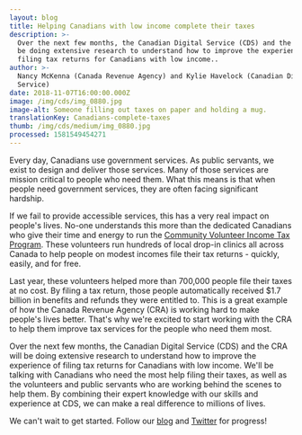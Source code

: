 ```yaml
---
layout: blog
title: Helping Canadians with low income complete their taxes
description: >-
  Over the next few months, the Canadian Digital Service (CDS) and the CRA will
  be doing extensive research to understand how to improve the experience of
  filing tax returns for Canadians with low income..
author: >-
  Nancy McKenna (Canada Revenue Agency) and Kylie Havelock (Canadian Digital
  Service)
date: 2018-11-07T16:00:00.000Z
image: /img/cds/img_0880.jpg
image-alt: Someone filling out taxes on paper and holding a mug.
translationKey: Canadians-complete-taxes
thumb: /img/cds/medium/img_0880.jpg
processed: 1581549454271
---
```

Every day, Canadians use government services. As public servants, we exist to design and deliver those services. Many of those services are mission critical to people who need them. What this means is that when people need government services, they are often facing significant hardship.  

If we fail to provide accessible services, this has a very real impact on people's lives. No-one understands this more than the dedicated Canadians who give their time and energy to run the [Community Volunteer Income Tax Program](https://www.canada.ca/en/revenue-agency/services/tax/individuals/community-volunteer-income-tax-program.html). These volunteers run hundreds of local drop-in clinics all across Canada to help people on modest incomes file their tax returns - quickly, easily, and for free. 

Last year, these volunteers helped more than 700,000 people file their taxes at no cost. By filing a tax return, those people automatically received $1.7 billion in benefits and refunds they were entitled to. This is a great example of how the Canada Revenue Agency (CRA) is working hard to make people's lives better. That's why we're excited to start working with the CRA to help them improve tax services for the people who need them most. 

Over the next few months, the Canadian Digital Service (CDS) and the CRA will be doing extensive research to understand how to improve the experience of filing tax returns for Canadians with low income. We'll be talking with Canadians who need the most help filing their taxes, as well as the volunteers and public servants who are working behind the scenes to help them. By combining their expert knowledge with our skills and experience at CDS, we can make a real difference to millions of lives.

We can't wait to get started. Follow our [blog](https://digital.canada.ca/blog/) and [Twitter](https://twitter.com/cds_gc) for progress!


